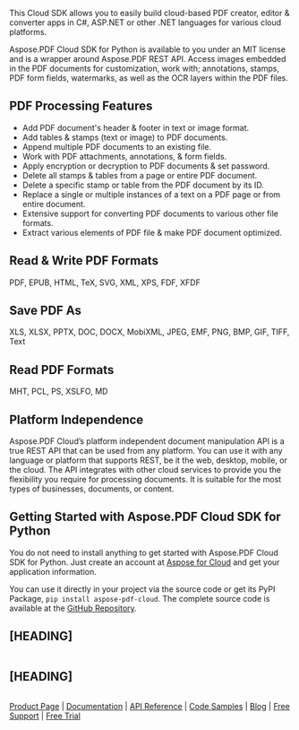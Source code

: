 This Cloud SDK allows you to easily build cloud-based PDF creator, editor & converter apps in C#, ASP.NET or other .NET languages for various cloud platforms.

Aspose.PDF Cloud SDK for Python is available to you under an MIT license and is a wrapper around Aspose.PDF REST API. Access images embedded in the PDF documents for customization, work with; annotations, stamps, PDF form fields, watermarks, as well as the OCR layers within the PDF files.

## PDF Processing Features

- Add PDF document's header & footer in text or image format.
- Add tables & stamps (text or image) to PDF documents.
- Append multiple PDF documents to an existing file.
- Work with PDF attachments, annotations, & form fields.
- Apply encryption or decryption to PDF documents & set password.
- Delete all stamps & tables from a page or entire PDF document.
- Delete a specific stamp or table from the PDF document by its ID.
- Replace a single or multiple instances of a text on a PDF page or from entire document.
- Extensive support for converting PDF documents to various other file formats.
- Extract various elements of PDF file & make PDF document optimized.

## Read & Write PDF Formats

PDF, EPUB, HTML, TeX, SVG, XML, XPS, FDF, XFDF

## Save PDF As

XLS, XLSX, PPTX, DOC, DOCX, MobiXML, JPEG, EMF, PNG, BMP, GIF, TIFF, Text

## Read PDF Formats

MHT, PCL, PS, XSLFO, MD

## Platform Independence

Aspose.PDF Cloud’s platform independent document manipulation API is a true REST API that can be used from any platform. You can use it with any language or platform that supports REST, be it the web, desktop, mobile, or the cloud. The API integrates with other cloud services to provide you the flexibility you require for processing documents. It is suitable for the most types of businesses, documents, or content.

## Getting Started with Aspose.PDF Cloud SDK for Python

You do not need to install anything to get started with Aspose.PDF Cloud SDK for Python. Just create an account at [Aspose for Cloud](https://dashboard.aspose.cloud/#/apps) and get your application information.

You can use it directly in your project via the source code or get its PyPI Package, `pip install aspose-pdf-cloud`. The complete source code is available at the [GitHub Repository](https://github.com/aspose-pdf-cloud/aspose-pdf-cloud-python).

## [HEADING]

```python

```

## [HEADING]

```python

```

[Product Page](https://products.aspose.cloud/pdf/net) | [Documentation](https://docs.aspose.cloud/display/pdfcloud/Home) | [API Reference](https://apireference.aspose.cloud/pdf/) | [Code Samples](https://github.com/aspose-pdf-cloud/aspose-pdf-cloud-dotnet) | [Blog](https://blog.aspose.cloud/category/pdf/) | [Free Support](https://forum.aspose.cloud/c/pdf) | [Free Trial](https://dashboard.aspose.cloud/#/apps)